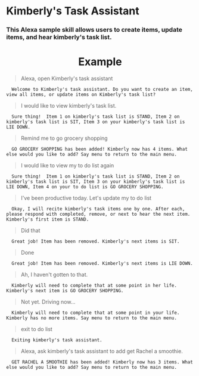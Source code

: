 # **Kimberly's Task Assistant**

### This Alexa sample skill allows users to create items, update items, and hear kimberly's task list.

<h1 style="text-align: center;"> Example </h1>

> Alexa, open Kimberly's task assistant

      Welcome to Kimberly's task assistant. Do you want to create an item, view all items, or update items on Kimberly's task list?

> I would like to view kimberly's task list.

      Sure thing!  Item 1 on kimberly's task list is STAND, Item 2 on kimberly's task list is SIT, Item 3 on your kimberly's task list is LIE DOWN.

> Remind me to go grocery shopping

      GO GROCERY SHOPPING has been added! Kimberly now has 4 items. What else would you like to add? Say menu to return to the main menu.

> I would like to view my to do list again

      Sure thing!  Item 1 on kimberly's task list is STAND, Item 2 on kimberly's task list is SIT, Item 3 on your kimberly's task list is LIE DOWN, Item 4 on your to do list is GO GROCERY SHOPPING.

> I've been productive today. Let's update my to do list

      Okay, I will recite kimberly's task items one by one. After each, please respond with completed, remove, or next to hear the next item. Kimberly's first item is STAND.

> Did that

      Great job! Item has been removed. Kimberly's next items is SIT.

> Done

      Great job! Item has been removed. Kimberly's next items is LIE DOWN.

> Ah, I haven't gotten to that.

      Kimberly will need to complete that at some point in her life. Kimberly's next item is GO GROCERY SHOPPING.

> Not yet. Driving now...

      Kimberly will need to complete that at some point in your life. Kimberly has no more items. Say menu to return to the main menu.

> exit to do list

      Exiting kimberly's task assistant.

> Alexa, ask kimberly's task assistant to add get Rachel a smoothie.

      GET RACHEL A SMOOTHIE has been added! Kimberly now has 3 items. What else would you like to add? Say menu to return to the main menu.
